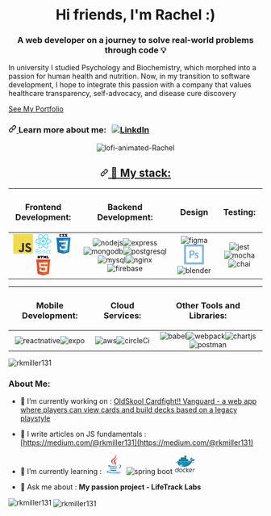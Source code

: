 <h1 align="center">Hi friends, I'm Rachel :)</h1>
<h3 align="center">A web developer on a journey to solve real-world problems through code 💡</h3>

<p dir="auto">In university I studied Psychology and Biochemistry, which morphed into a passion for human health and nutrition. Now, in my transition to software development, I hope to integrate this passion with a company that values healthcare transparency, self-advocacy, and disease cure discovery</p>

<a href="https://webdevrachel.com/" rel="nofollow">
  See My Portfolio
</a>

<h3 dir="auto">
  <a id="user-content-learn-more-about-me--" class="anchor" aria-hidden="true" href="#learn-more-about-me--">
    <svg class="octicon octicon-link" viewBox="0 0 16 16" version="1.1" width="16" height="16" aria-hidden="true">
      <path d="m7.775 3.275 1.25-1.25a3.5 3.5 0 1 1 4.95 4.95l-2.5 2.5a3.5 3.5 0 0 1-4.95 0 .751.751 0 0 1 .018-1.042.751.751 0 0 1 1.042-.018 1.998 1.998 0 0 0 2.83 0l2.5-2.5a2.002 2.002 0 0 0-2.83-2.83l-1.25 1.25a.751.751 0 0 1-1.042-.018.751.751 0 0 1-.018-1.042Zm-4.69 9.64a1.998 1.998 0 0 0 2.83 0l1.25-1.25a.751.751 0 0 1 1.042.018.751.751 0 0 1 .018 1.042l-1.25 1.25a3.5 3.5 0 1 1-4.95-4.95l2.5-2.5a3.5 3.5 0 0 1 4.95 0 .751.751 0 0 1-.018 1.042.751.751 0 0 1-1.042.018 1.998 1.998 0 0 0-2.83 0l-2.5 2.5a1.998 1.998 0 0 0 0 2.83Z"></path>
    </svg>
  </a>
  Learn more about me: 
  <a href="https://www.linkedin.com/in/rachel-miller-68a727bb/" rel="nofollow">
    <img src="https://camo.githubusercontent.com/a80d00f23720d0bc9f55481cfcd77ab79e141606829cf16ec43f8cacc7741e46/68747470733a2f2f696d672e736869656c64732e696f2f62616467652f4c696e6b6564496e2d3030373742353f7374796c653d666f722d7468652d6261646765266c6f676f3d6c696e6b6564696e266c6f676f436f6c6f723d7768697465" alt="LinkdIn" data-canonical-src="https://img.shields.io/badge/LinkedIn-0077B5?style=for-the-badge&amp;logo=linkedin&amp;logoColor=white" style="max-width: 100%; margin-left: 7px;">
  </a>
</h3>

<p align="center">
  <img src="https://github.com/rkmiller131/rkmiller131/assets/21061780/b9577eb9-b8bd-4425-97fc-ab94dc866afe" alt="lofi-animated-Rachel"/>
</p>

<h2 dir="auto" align="center">
  <a id="user-content--my-stack" class="anchor" aria-hidden="true" href="#-my-stack"><svg class="octicon octicon-link" viewBox="0 0 16 16" version="1.1" width="16" height="16" aria-hidden="true"><path d="m7.775 3.275 1.25-1.25a3.5 3.5 0 1 1 4.95 4.95l-2.5 2.5a3.5 3.5 0 0 1-4.95 0 .751.751 0 0 1 .018-1.042.751.751 0 0 1 1.042-.018 1.998 1.998 0 0 0 2.83 0l2.5-2.5a2.002 2.002 0 0 0-2.83-2.83l-1.25 1.25a.751.751 0 0 1-1.042-.018.751.751 0 0 1-.018-1.042Zm-4.69 9.64a1.998 1.998 0 0 0 2.83 0l1.25-1.25a.751.751 0 0 1 1.042.018.751.751 0 0 1 .018 1.042l-1.25 1.25a3.5 3.5 0 1 1-4.95-4.95l2.5-2.5a3.5 3.5 0 0 1 4.95 0 .751.751 0 0 1-.018 1.042.751.751 0 0 1-1.042.018 1.998 1.998 0 0 0-2.83 0l-2.5 2.5a1.998 1.998 0 0 0 0 2.83Z"></path></svg>
    📁 My stack:
  </a>
</h2>

|<h3>Frontend Development:</h3>| <h3>Backend Development:</h3>| <h3>Design</h3>| <h3>Testing:</h3>|
|:----------------------------:|:----------------------------:|:--------------:|:----------------:|
|<img src="https://raw.githubusercontent.com/devicons/devicon/master/icons/javascript/javascript-original.svg" alt="javascript" width="40" height="40" margin-right="3"/><img src="https://raw.githubusercontent.com/devicons/devicon/master/icons/react/react-original-wordmark.svg" alt="react" width="40" height="40" margin-right="3"/><img src="https://raw.githubusercontent.com/devicons/devicon/master/icons/css3/css3-original-wordmark.svg" alt="css3" width="40" height="40" margin-right="3"/><img src="https://raw.githubusercontent.com/devicons/devicon/master/icons/html5/html5-original-wordmark.svg" alt="html5" width="40" height="40" margin-right="3"/>|<img src="https://img.shields.io/badge/Node.js-339933?style=for-the-badge&logo=nodedotjs&logoColor=white" alt="nodejs" margin-right="3"/><img src="https://img.shields.io/badge/Express.js-000000?style=for-the-badge&logo=express&logoColor=white" alt="express" margin-right="3"/><img src="https://img.shields.io/badge/MongoDB-4EA94B?style=for-the-badge&logo=mongodb&logoColor=white" alt="mongodb" margin-right="3"/><img src="https://img.shields.io/badge/PostgreSQL-316192?style=for-the-badge&logo=postgresql&logoColor=white" alt="postgresql" margin-right="3"/><img src="https://img.shields.io/badge/MySQL-005C84?style=for-the-badge&logo=mysql&logoColor=white" alt="mysql" margin-right="3"/><img src="https://img.shields.io/badge/Nginx-009639?style=for-the-badge&logo=nginx&logoColor=white" alt="nginx" margin-right="3"><img src="https://www.vectorlogo.zone/logos/firebase/firebase-icon.svg" alt="firebase" width="40" height="40" margin-right="3"/>|<img src="https://www.vectorlogo.zone/logos/figma/figma-icon.svg" alt="figma" width="40" height="40" margin-right="3"/><img src="https://raw.githubusercontent.com/devicons/devicon/master/icons/photoshop/photoshop-line.svg" alt="photoshop" width="40" height="40" margin-right="3"/><img src="https://download.blender.org/branding/community/blender_community_badge_white.svg" alt="blender" width="40" height="40" margin-right="3"/>|<img src="https://www.vectorlogo.zone/logos/jestjsio/jestjsio-icon.svg" alt="jest" width="40" height="40" margin-right="3"/><img src="https://www.vectorlogo.zone/logos/mochajs/mochajs-icon.svg" alt="mocha" width="40" height="40" margin-right="3"/><img src="https://img.shields.io/badge/chai-A30701?style=for-the-badge&logo=chai&logoColor=white" alt="chai" margin-right="3"/>|


|<h3>Mobile Development:</h3>|<h3>Cloud Services:</h3>|<h3>Other Tools and Libraries:|
|:--------------------------:|:----------------------:|:----------------------------:|
|<img src="https://reactnative.dev/img/header_logo.svg" alt="reactnative" width="40" height="40" margin-right="3"/><img src="https://img.shields.io/badge/Expo-1B1F23?style=for-the-badge&logo=expo&logoColor=white" alt="expo" margin-right="3">|<img src="https://img.shields.io/badge/Amazon_AWS-FF9900?style=for-the-badge&logo=amazonaws&logoColor=white" alt="aws" margin-right="3"><img src="https://img.shields.io/badge/circleci-343434?style=for-the-badge&logo=circleci&logoColor=white" alt="circleCi"/>|<img src="https://img.shields.io/badge/Babel-F9DC3E?style=for-the-badge&logo=babel&logoColor=white" alt="babel" margin-right="3"/><img src="https://img.shields.io/badge/Webpack-8DD6F9?style=for-the-badge&logo=Webpack&logoColor=white" alt="webpack" margin-right="3"/><img src="https://www.chartjs.org/media/logo-title.svg" alt="chartjs" width="40" height="40" margin-right="3"/><img src="https://www.vectorlogo.zone/logos/getpostman/getpostman-icon.svg" alt="postman" width="40" height="40" margin-right="3"/>|

<p align="left"> <img src="https://komarev.com/ghpvc/?username=rkmiller131&label=Profile%20views&color=0e75b6&style=flat" alt="rkmiller131" /> </p>

<p align="left" margin-top="10" margin-bottom="10">
  <h3>About Me:</h3>

- 🔭 I’m currently working on : [OldSkool Cardfight!! Vanguard - a web app where players can view cards and build decks based on a legacy playstyle](https://github.com/oldskool-vg/oldskoolbackend)
  
- 📝 I write articles on JS fundamentals : [https://medium.com/@rkmiller131](https://medium.com/@rkmiller131)

- 🌱 I’m currently learning :  <img src="https://raw.githubusercontent.com/devicons/devicon/master/icons/java/java-original.svg" alt="java" width="40" height="40" style="margin-right: 5px;"/><img src="https://img.shields.io/badge/Spring_Boot-F2F4F9?style=for-the-badge&logo=spring-boot" alt="spring boot" style="margin-right: 5px;"/><img src="https://raw.githubusercontent.com/devicons/devicon/master/icons/docker/docker-original-wordmark.svg" alt="docker" width="40" height="40"/>

- 💬 Ask me about :  **My passion project - LifeTrack Labs**

</p>


<p style="margin-top: 10px;"><img align="left" src="https://github-readme-stats.vercel.app/api/top-langs?username=rkmiller131&show_icons=true&locale=en&layout=compact" alt="rkmiller131" /></p>

<p style="margin-top:10px;">&nbsp;<img align="center" src="https://github-readme-stats.vercel.app/api?username=rkmiller131&show_icons=true&locale=en" alt="rkmiller131" /></p>

